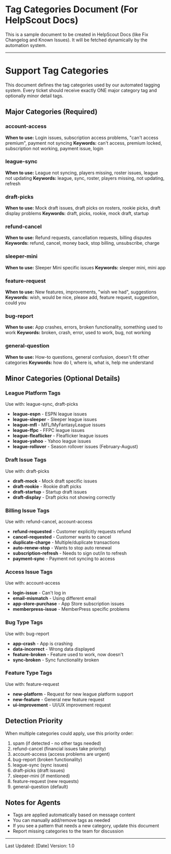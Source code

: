 # Tag Categories Document (For HelpScout Docs)

This is a sample document to be created in HelpScout Docs (like Fix Changelog and Known Issues). It will be fetched dynamically by the automation system.

---

# Support Tag Categories

This document defines the tag categories used by our automated tagging system. Every ticket should receive exactly ONE major category tag and optionally minor detail tags.

## Major Categories (Required)

### account-access
**When to use:** Login issues, subscription access problems, "can't access premium", payment not syncing
**Keywords:** can't access, premium locked, subscription not working, payment issue, login

### league-sync  
**When to use:** League not syncing, players missing, roster issues, league not updating
**Keywords:** league, sync, roster, players missing, not updating, refresh

### draft-picks
**When to use:** Mock draft issues, draft picks on rosters, rookie picks, draft display problems
**Keywords:** draft, picks, rookie, mock draft, startup

### refund-cancel
**When to use:** Refund requests, cancellation requests, billing disputes
**Keywords:** refund, cancel, money back, stop billing, unsubscribe, charge

### sleeper-mini
**When to use:** Sleeper Mini specific issues
**Keywords:** sleeper mini, mini app

### feature-request
**When to use:** New features, improvements, "wish we had", suggestions
**Keywords:** wish, would be nice, please add, feature request, suggestion, could you

### bug-report
**When to use:** App crashes, errors, broken functionality, something used to work
**Keywords:** broken, crash, error, used to work, bug, not working

### general-question
**When to use:** How-to questions, general confusion, doesn't fit other categories
**Keywords:** how do I, where is, what is, help me understand

## Minor Categories (Optional Details)

### League Platform Tags
Use with: league-sync, draft-picks
- **league-espn** - ESPN league issues
- **league-sleeper** - Sleeper league issues  
- **league-mfl** - MFL/MyFantasyLeague issues
- **league-ffpc** - FFPC league issues
- **league-fleaflicker** - Fleaflicker league issues
- **league-yahoo** - Yahoo league issues
- **league-rollover** - Season rollover issues (February-August)

### Draft Issue Tags
Use with: draft-picks
- **draft-mock** - Mock draft specific issues
- **draft-rookie** - Rookie draft picks
- **draft-startup** - Startup draft issues
- **draft-display** - Draft picks not showing correctly

### Billing Issue Tags
Use with: refund-cancel, account-access
- **refund-requested** - Customer explicitly requests refund
- **cancel-requested** - Customer wants to cancel
- **duplicate-charge** - Multiple/duplicate transactions
- **auto-renew-stop** - Wants to stop auto renewal
- **subscription-refresh** - Needs to sign out/in to refresh
- **payment-sync** - Payment not syncing to access

### Access Issue Tags
Use with: account-access
- **login-issue** - Can't log in
- **email-mismatch** - Using different email
- **app-store-purchase** - App Store subscription issues
- **memberpress-issue** - MemberPress specific problems

### Bug Type Tags
Use with: bug-report
- **app-crash** - App is crashing
- **data-incorrect** - Wrong data displayed
- **feature-broken** - Feature used to work, now doesn't
- **sync-broken** - Sync functionality broken

### Feature Type Tags
Use with: feature-request
- **new-platform** - Request for new league platform support
- **new-feature** - General new feature request
- **ui-improvement** - UI/UX improvement request

## Detection Priority

When multiple categories could apply, use this priority order:
1. spam (if detected - no other tags needed)
2. refund-cancel (financial issues take priority)
3. account-access (access problems are urgent)
4. bug-report (broken functionality)
5. league-sync (sync issues)
6. draft-picks (draft issues)
7. sleeper-mini (if mentioned)
8. feature-request (new requests)
9. general-question (default)

## Notes for Agents

- Tags are applied automatically based on message content
- You can manually add/remove tags as needed
- If you see a pattern that needs a new category, update this document
- Report missing categories to the team for discussion

---

Last Updated: [Date]
Version: 1.0